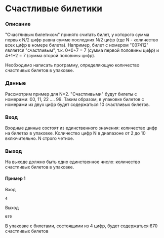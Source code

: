# Счастливые билетики

### Описание
"Счастливым билетиком" принято считать билет, у которого сумма первых N/2 цифр равна сумме последних N/2 цифр (где N - количество всех цифр в номере билета). Например, билет с номером "007412" является "счастливым", т.к. 0+0+7 = 7 (сумма первой половины цифр) и 4+1+2 = 7 (сумма второй половины цифр).

Необходимо написать программу, определяющую количество счастливых билетов в упаковке.

### Данные
Рассмотрим пример для N=2. "Счастливыми" будут билеты с номерами: 00, 11, 22 .... 99. Таким образом, в упаковке билетов с номерами из двух цифр будет содержаться 10 счастливых билетов.

### Вход
Входные данные состоят из единственного значения: количество цифр на билетах в упаковке. Количество цифр N в диапазоне от 2 до 10 включительно. N строго четное.

### Выход
На выходе должно быть одно единственное число: количество счастливых билетов в упаковке.

#### Пример 1
Вход

```
4
```
Выход

```
670
```

В упаковке с билетами, состоящими из 4 цифр, будет содержаться 670 счастливых билетов

